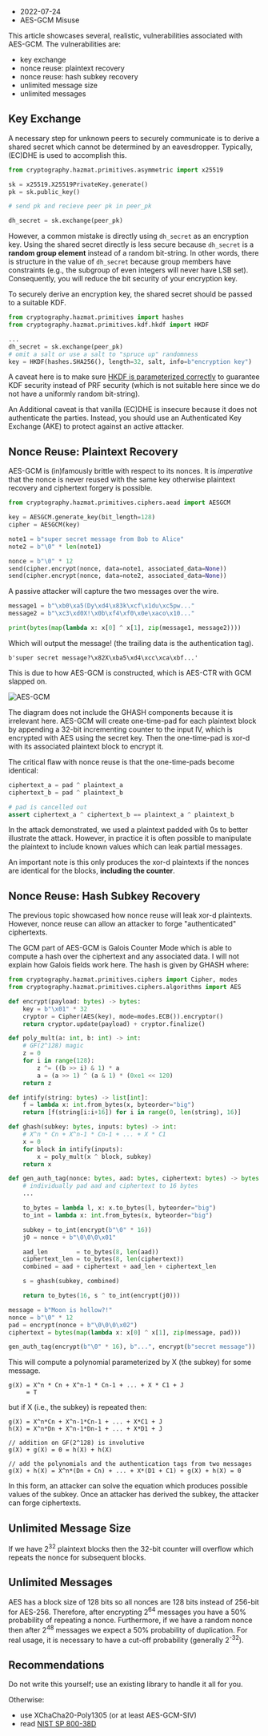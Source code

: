 - 2022-07-24
- AES-GCM Misuse

This article showcases several, realistic, vulnerabilities associated with AES-GCM. The vulnerabilities are:
- key exchange
- nonce reuse: plaintext recovery
- nonce reuse: hash subkey recovery
- unlimited message size
- unlimited messages

## Key Exchange

A necessary step for unknown peers to securely communicate is to derive a shared secret which cannot be determined by an eavesdropper. Typically, (EC)DHE is used to accomplish this.

```py
from cryptography.hazmat.primitives.asymmetric import x25519

sk = x25519.X25519PrivateKey.generate()
pk = sk.public_key()

# send pk and recieve peer pk in peer_pk

dh_secret = sk.exchange(peer_pk)
```

However, a common mistake is directly using `dh_secret` as an encryption key. Using the shared secret directly is less secure because `dh_secret` is a **random group element** instead of a random bit-string. In other words, there is structure in the value of `dh_secret` because group members have constraints (e.g., the subgroup of even integers will never have LSB set). Consequently, you will reduce the bit security of your encryption key.

To securely derive an encryption key, the shared secret should be passed to a suitable KDF.

```py
from cryptography.hazmat.primitives import hashes
from cryptography.hazmat.primitives.kdf.hkdf import HKDF

...
dh_secret = sk.exchange(peer_pk)
# omit a salt or use a salt to "spruce up" randomness 
key = HKDF(hashes.SHA256(), length=32, salt, info=b"encryption key")
```

A caveat here is to make sure [HKDF is parameterized correctly](https://soatok.blog/2021/11/17/understanding-hkdf/) to guarantee KDF security instead of PRF security (which is not suitable here since we do not have a uniformly random bit-string).

An Additional caveat is that vanilla (EC)DHE is insecure because it does not authenticate the parties. Instead, you should use an Authenticated Key Exchange (AKE) to protect against an active attacker.

## Nonce Reuse: Plaintext Recovery

AES-GCM is (in)famously brittle with respect to its nonces. It is _imperative_ that the nonce is never reused with the same key otherwise plaintext recovery and ciphertext forgery is possible.

```py
from cryptography.hazmat.primitives.ciphers.aead import AESGCM

key = AESGCM.generate_key(bit_length=128)
cipher = AESGCM(key)

note1 = b"super secret message from Bob to Alice"
note2 = b"\0" * len(note1)

nonce = b"\0" * 12
send(cipher.encrypt(nonce, data=note1, associated_data=None))
send(cipher.encrypt(nonce, data=note2, associated_data=None))
```

A passive attacker will capture the two messages over the wire.

```py
message1 = b"\xb0\xa5(Dy\xd4\x83k\xcf\x1du\xc5pw..."
message2 = b"\xc3\xd0X!\x0b\xf4\xf0\x0e\xaco\x10..."

print(bytes(map(lambda x: x[0] ^ x[1], zip(message1, message2))))
```

Which will output the message! (the trailing data is the authentication tag).

```
b'super secret message?\x82X\xba5\xd4\xcc\xca\xbf...'
```

This is due to how AES-GCM is constructed, which is AES-CTR with GCM slapped on.

![AES-GCM](web/assets/aes-ctr.webp)

The diagram does not include the GHASH components because it is irrelevant here. AES-GCM will create one-time-pad for each plaintext block by appending a 32-bit incrementing counter to the input IV, which is encrypted with AES using the secret key. Then the one-time-pad is xor-d with its associated plaintext block to encrypt it.

The critical flaw with nonce reuse is that the one-time-pads become identical:

```py
ciphertext_a = pad ^ plaintext_a
ciphertext_b = pad ^ plaintext_b

# pad is cancelled out
assert ciphertext_a ^ ciphertext_b == plaintext_a ^ plaintext_b
```

In the attack demonstrated, we used a plaintext padded with 0s to better illustrate the attack. However, in practice it is often possible to manipulate the plaintext to include known values which can leak partial messages.

An important note is this only produces the xor-d plaintexts if the nonces are identical for the blocks, **including the counter**. 

## Nonce Reuse: Hash Subkey Recovery

The previous topic showcased how nonce reuse will leak xor-d plaintexts. However, nonce reuse can allow an attacker to forge "authenticated" ciphertexts.

The GCM part of AES-GCM is Galois Counter Mode which is able to compute a hash over the ciphertext and any associated data. I will not explain how Galois fields work here. The hash is given by GHASH where:

```py
from cryptography.hazmat.primitives.ciphers import Cipher, modes
from cryptography.hazmat.primitives.ciphers.algorithms import AES

def encrypt(payload: bytes) -> bytes:
    key = b"\x01" * 32
    cryptor = Cipher(AES(key), mode=modes.ECB()).encryptor()
    return cryptor.update(payload) + cryptor.finalize()

def poly_mult(a: int, b: int) -> int:
    # GF(2^128) magic
    z = 0
    for i in range(128):
        z ^= ((b >> i) & 1) * a
        a = (a >> 1) ^ (a & 1) * (0xe1 << 120)
    return z

def intify(string: bytes) -> list[int]:
    f = lambda x: int.from_bytes(x, byteorder="big")
    return [f(string[i:i+16]) for i in range(0, len(string), 16)]

def ghash(subkey: bytes, inputs: bytes) -> int:
    # X^n * Cn + X^n-1 * Cn-1 + ... + X * C1
    x = 0
    for block in intify(inputs):
        x = poly_mult(x ^ block, subkey)
    return x

def gen_auth_tag(nonce: bytes, aad: bytes, ciphertext: bytes) -> bytes:
    # individually pad aad and ciphertext to 16 bytes
    ...

    to_bytes = lambda l, x: x.to_bytes(l, byteorder="big")
    to_int = lambda x: int.from_bytes(x, byteorder="big")

    subkey = to_int(encrypt(b"\0" * 16))
    j0 = nonce + b"\0\0\0\x01"

    aad_len        = to_bytes(8, len(aad))
    ciphertext_len = to_bytes(8, len(ciphertext))
    combined = aad + ciphertext + aad_len + ciphertext_len

    s = ghash(subkey, combined)

    return to_bytes(16, s ^ to_int(encrypt(j0)))

message = b"Moon is hollow?!"
nonce = b"\0" * 12
pad = encrypt(nonce + b"\0\0\0\x02")
ciphertext = bytes(map(lambda x: x[0] ^ x[1], zip(message, pad)))

gen_auth_tag(encrypt(b"\0" * 16), b"...", encrypt(b"secret message"))
```

This will compute a polynomial parameterized by X (the subkey) for some message.

```
g(X) = X^n * Cn + X^n-1 * Cn-1 + ... + X * C1 + J
     = T
```

but if X (i.e., the subkey) is repeated then:

```
g(X) = X^n*Cn + X^n-1*Cn-1 + ... + X*C1 + J
h(X) = X^n*Dn + X^n-1*Dn-1 + ... + X*D1 + J

// addition on GF(2^128) is involutive
g(X) + g(X) = 0 = h(X) + h(X)

// add the polynomials and the authentication tags from two messages
g(X) + h(X) = X^n*(Dn + Cn) + ... + X*(D1 + C1) + g(X) + h(X) = 0
```

In this form, an attacker can solve the equation which produces possible values of the subkey. Once an attacker has derived the subkey, the attacker can forge ciphertexts.

## Unlimited Message Size

If we have 2<sup>32</sup> plaintext blocks then the 32-bit counter will overflow which repeats the nonce for subsequent blocks.

## Unlimited Messages

AES has a block size of 128 bits so all nonces are 128 bits instead of 256-bit for AES-256. Therefore, after encrypting 2<sup>64</sup> messages you have a 50% probability of repeating a nonce. Furthermore, if we have a random nonce then after 2<sup>48</sup> messages we expect a 50% probability of duplication. For real usage, it is necessary to have a cut-off probability (generally 2<sup>-32</sup>).

## Recommendations

Do not write this yourself; use an existing library to handle it all for you.

Otherwise:
- use XChaCha20-Poly1305 (or at least AES-GCM-SIV)
- read [NIST SP 800-38D](https://csrc.nist.gov/publications/detail/sp/800-38d/final)
